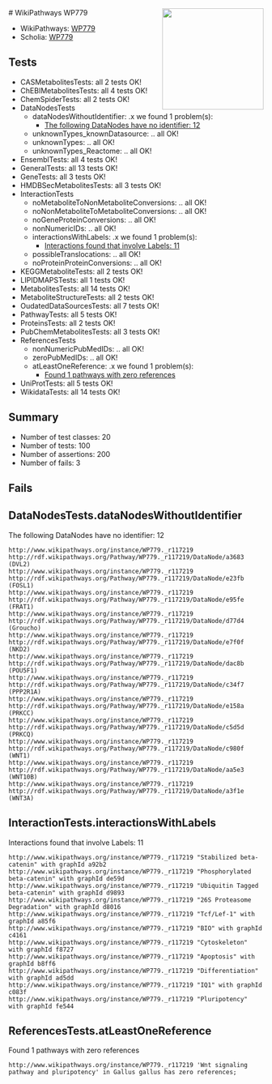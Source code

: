 <img style="float: right; width: 200px" src="https://upload.wikimedia.org/wikipedia/commons/thumb/8/83/Wplogo_with_text_500.png/640px-Wplogo_with_text_500.png" />
# WikiPathways WP779

* WikiPathways: [WP779](https://identifiers.org/wikipathways:WP779)
* Scholia: [WP779](https://scholia.toolforge.org/wikipathways/WP779)
## Tests
* CASMetabolitesTests: all 2 tests OK!
* ChEBIMetabolitesTests: all 4 tests OK!
* ChemSpiderTests: all 2 tests OK!
* DataNodesTests
    * dataNodesWithoutIdentifier: .x we found 1 problem(s):
        * [The following DataNodes have no identifier: 12](#8792c492)
    * unknownTypes_knownDatasource: .. all OK!
    * unknownTypes: .. all OK!
    * unknownTypes_Reactome: .. all OK!
* EnsemblTests: all 4 tests OK!
* GeneralTests: all 13 tests OK!
* GeneTests: all 3 tests OK!
* HMDBSecMetabolitesTests: all 3 tests OK!
* InteractionTests
    * noMetaboliteToNonMetaboliteConversions: .. all OK!
    * noNonMetaboliteToMetaboliteConversions: .. all OK!
    * noGeneProteinConversions: .. all OK!
    * nonNumericIDs: .. all OK!
    * interactionsWithLabels: .x we found 1 problem(s):
        * [Interactions found that involve Labels: 11](#fe97a8b9)
    * possibleTranslocations: .. all OK!
    * noProteinProteinConversions: .. all OK!
* KEGGMetaboliteTests: all 2 tests OK!
* LIPIDMAPSTests: all 1 tests OK!
* MetabolitesTests: all 14 tests OK!
* MetaboliteStructureTests: all 2 tests OK!
* OudatedDataSourcesTests: all 7 tests OK!
* PathwayTests: all 5 tests OK!
* ProteinsTests: all 2 tests OK!
* PubChemMetabolitesTests: all 3 tests OK!
* ReferencesTests
    * nonNumericPubMedIDs: .. all OK!
    * zeroPubMedIDs: .. all OK!
    * atLeastOneReference: .x we found 1 problem(s):
        * [Found 1 pathways with zero references](#35eb778e)
* UniProtTests: all 5 tests OK!
* WikidataTests: all 14 tests OK!


## Summary

* Number of test classes: 20
* Number of tests: 100
* Number of assertions: 200
* Number of fails: 3

## Fails

<a name="8792c492" />

## DataNodesTests.dataNodesWithoutIdentifier

The following DataNodes have no identifier: 12
```
http://www.wikipathways.org/instance/WP779._r117219 http://rdf.wikipathways.org/Pathway/WP779._r117219/DataNode/a3683 (DVL2)
http://www.wikipathways.org/instance/WP779._r117219 http://rdf.wikipathways.org/Pathway/WP779._r117219/DataNode/e23fb (FOSL1)
http://www.wikipathways.org/instance/WP779._r117219 http://rdf.wikipathways.org/Pathway/WP779._r117219/DataNode/e95fe (FRAT1)
http://www.wikipathways.org/instance/WP779._r117219 http://rdf.wikipathways.org/Pathway/WP779._r117219/DataNode/d77d4 (Groucho)
http://www.wikipathways.org/instance/WP779._r117219 http://rdf.wikipathways.org/Pathway/WP779._r117219/DataNode/e7f0f (NKD2)
http://www.wikipathways.org/instance/WP779._r117219 http://rdf.wikipathways.org/Pathway/WP779._r117219/DataNode/dac8b (POU5F1)
http://www.wikipathways.org/instance/WP779._r117219 http://rdf.wikipathways.org/Pathway/WP779._r117219/DataNode/c34f7 (PPP2R1A)
http://www.wikipathways.org/instance/WP779._r117219 http://rdf.wikipathways.org/Pathway/WP779._r117219/DataNode/e158a (PRKCC)
http://www.wikipathways.org/instance/WP779._r117219 http://rdf.wikipathways.org/Pathway/WP779._r117219/DataNode/c5d5d (PRKCQ)
http://www.wikipathways.org/instance/WP779._r117219 http://rdf.wikipathways.org/Pathway/WP779._r117219/DataNode/c980f (WNT1)
http://www.wikipathways.org/instance/WP779._r117219 http://rdf.wikipathways.org/Pathway/WP779._r117219/DataNode/aa5e3 (WNT10B)
http://www.wikipathways.org/instance/WP779._r117219 http://rdf.wikipathways.org/Pathway/WP779._r117219/DataNode/a3f1e (WNT3A)
```

<a name="fe97a8b9" />

## InteractionTests.interactionsWithLabels

Interactions found that involve Labels: 11
```
http://www.wikipathways.org/instance/WP779._r117219 "Stabilized beta-catenin" with graphId a92b2
http://www.wikipathways.org/instance/WP779._r117219 "Phosphorylated beta-catenin" with graphId de59d
http://www.wikipathways.org/instance/WP779._r117219 "Ubiquitin Tagged
beta-catenin" with graphId d9893
http://www.wikipathways.org/instance/WP779._r117219 "26S Proteasome Degradation" with graphId d8016
http://www.wikipathways.org/instance/WP779._r117219 "Tcf/Lef-1" with graphId a85f6
http://www.wikipathways.org/instance/WP779._r117219 "BIO" with graphId c4161
http://www.wikipathways.org/instance/WP779._r117219 "Cytoskeleton" with graphId f8727
http://www.wikipathways.org/instance/WP779._r117219 "Apoptosis" with graphId b8ff6
http://www.wikipathways.org/instance/WP779._r117219 "Differentiation" with graphId ad5dd
http://www.wikipathways.org/instance/WP779._r117219 "IQ1" with graphId c083f
http://www.wikipathways.org/instance/WP779._r117219 "Pluripotency" with graphId fe544
```

<a name="35eb778e" />

## ReferencesTests.atLeastOneReference

Found 1 pathways with zero references
```
http://www.wikipathways.org/instance/WP779._r117219 'Wnt signaling pathway and pluripotency' in Gallus gallus has zero references; 
```

